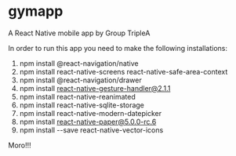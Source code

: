 # gymapp 
A React Native mobile app by Group TripleA

In order to run this app you need to make the following installations:
1. npm install @react-navigation/native
2. npm install react-native-screens react-native-safe-area-context
3. npm install @react-navigation/drawer
4. npm install react-native-gesture-handler@2.1.1
5. npm install react-native-reanimated
6. npm install react-native-sqlite-storage
7. npm install react-native-modern-datepicker
8. npm install react-native-paper@5.0.0-rc.6
9. npm install --save react-native-vector-icons

Moro!!!